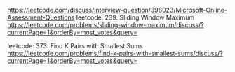https://leetcode.com/discuss/interview-question/398023/Microsoft-Online-Assessment-Questions
leetcode: 239. Sliding Window Maximum https://leetcode.com/problems/sliding-window-maximum/discuss/?currentPage=1&orderBy=most_votes&query=

leetcode: 373. Find K Pairs with Smallest Sums
https://leetcode.com/problems/find-k-pairs-with-smallest-sums/discuss/?currentPage=1&orderBy=most_votes&query=
